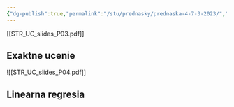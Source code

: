 ```yaml
---
{"dg-publish":true,"permalink":"/stu/prednasky/prednaska-4-7-3-2023/","tags":["gardenEntry"]}
---
```



[[STR_UC_slides_P03.pdf]]
## Exaktne ucenie

![[STR_UC_slides_P04.pdf]]
## Linearna regresia

